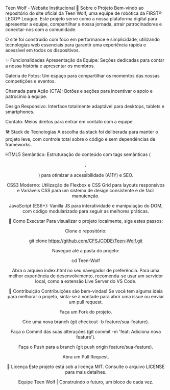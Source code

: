 Teen Wolf - Website Institucional
📖 Sobre o Projeto
Bem-vindo ao repositório do site oficial da Teen Wolf, uma equipe de robótica da FIRST® LEGO® League. Este projeto serve como a nossa plataforma digital para apresentar a equipe, compartilhar a nossa jornada, atrair patrocinadores e conectar-nos com a comunidade.

O site foi construído com foco em performance e simplicidade, utilizando tecnologias web essenciais para garantir uma experiência rápida e acessível em todos os dispositivos.

✨ Funcionalidades
Apresentação da Equipe: Seções dedicadas para contar a nossa história e apresentar os membros.

Galeria de Fotos: Um espaço para compartilhar os momentos das nossas competições e eventos.

Chamada para Ação (CTA): Botões e seções para incentivar o apoio e patrocínio à equipe.

Design Responsivo: Interface totalmente adaptável para desktops, tablets e smartphones.

Contato: Meios diretos para entrar em contato com a equipe.

🛠️ Stack de Tecnologias
A escolha da stack foi deliberada para manter o projeto leve, com controle total sobre o código e sem dependências de frameworks.

HTML5 Semântico: Estruturação do conteúdo com tags semânticas (<header>, <main>, <section>) para otimizar a acessibilidade (A11Y) e SEO.

CSS3 Moderno: Utilização de Flexbox e CSS Grid para layouts responsivos e Variáveis CSS para um sistema de design consistente e de fácil manutenção.

JavaScript (ES6+): Vanilla JS para interatividade e manipulação do DOM, com código modularizado para seguir as melhores práticas.

🚀 Como Executar
Para visualizar o projeto localmente, siga estes passos:

Clone o repositório:

git clone https://github.com/CFSJCODE/Teen-Wolf.git

Navegue até a pasta do projeto:

cd Teen-Wolf

Abra o arquivo index.html no seu navegador de preferência. Para uma melhor experiência de desenvolvimento, recomenda-se usar um servidor local, como a extensão Live Server do VS Code.

🤝 Contribuição
Contribuições são bem-vindas! Se você tem alguma ideia para melhorar o projeto, sinta-se à vontade para abrir uma issue ou enviar um pull request.

Faça um Fork do projeto.

Crie uma nova branch (git checkout -b feature/sua-feature).

Faça o Commit das suas alterações (git commit -m 'feat: Adiciona nova feature').

Faça o Push para a branch (git push origin feature/sua-feature).

Abra um Pull Request.

📝 Licença
Este projeto está sob a licença MIT. Consulte o arquivo LICENSE para mais detalhes.

Equipe Teen Wolf | Construindo o futuro, um bloco de cada vez.
